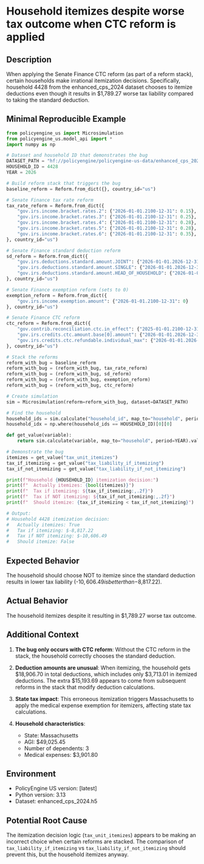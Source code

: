 # Household itemizes despite worse tax outcome when CTC reform is applied

## Description

When applying the Senate Finance CTC reform (as part of a reform stack), certain households make irrational itemization decisions. Specifically, household 4428 from the enhanced_cps_2024 dataset chooses to itemize deductions even though it results in $1,789.27 worse tax liability compared to taking the standard deduction.

## Minimal Reproducible Example

```python
from policyengine_us import Microsimulation
from policyengine_us.model_api import *
import numpy as np

# Dataset and household ID that demonstrates the bug
DATASET_PATH = "hf://policyengine/policyengine-us-data/enhanced_cps_2024.h5"
HOUSEHOLD_ID = 4428
YEAR = 2026

# Build reform stack that triggers the bug
baseline_reform = Reform.from_dict({}, country_id="us")

# Senate Finance tax rate reform
tax_rate_reform = Reform.from_dict({
    "gov.irs.income.bracket.rates.2": {"2026-01-01.2100-12-31": 0.15},
    "gov.irs.income.bracket.rates.3": {"2026-01-01.2100-12-31": 0.25},
    "gov.irs.income.bracket.rates.4": {"2026-01-01.2100-12-31": 0.28},
    "gov.irs.income.bracket.rates.5": {"2026-01-01.2100-12-31": 0.28},
    "gov.irs.income.bracket.rates.6": {"2026-01-01.2100-12-31": 0.35},
}, country_id="us")

# Senate Finance standard deduction reform  
sd_reform = Reform.from_dict({
    "gov.irs.deductions.standard.amount.JOINT": {"2026-01-01.2026-12-31": 48900},
    "gov.irs.deductions.standard.amount.SINGLE": {"2026-01-01.2026-12-31": 36950},
    "gov.irs.deductions.standard.amount.HEAD_OF_HOUSEHOLD": {"2026-01-01.2026-12-31": 42150},
}, country_id="us")

# Senate Finance exemption reform (sets to 0)
exemption_reform = Reform.from_dict({
    "gov.irs.income.exemption.amount": {"2026-01-01.2100-12-31": 0}
}, country_id="us")

# Senate Finance CTC reform
ctc_reform = Reform.from_dict({
    "gov.contrib.reconciliation.ctc.in_effect": {"2025-01-01.2100-12-31": True},
    "gov.irs.credits.ctc.amount.base[0].amount": {"2026-01-01.2026-12-31": 2200},
    "gov.irs.credits.ctc.refundable.individual_max": {"2026-01-01.2026-12-31": 1700},
}, country_id="us")

# Stack the reforms
reform_with_bug = baseline_reform
reform_with_bug = (reform_with_bug, tax_rate_reform)
reform_with_bug = (reform_with_bug, sd_reform)
reform_with_bug = (reform_with_bug, exemption_reform)
reform_with_bug = (reform_with_bug, ctc_reform)

# Create simulation
sim = Microsimulation(reform=reform_with_bug, dataset=DATASET_PATH)

# Find the household
household_ids = sim.calculate("household_id", map_to="household", period=YEAR).values
household_idx = np.where(household_ids == HOUSEHOLD_ID)[0][0]

def get_value(variable):
    return sim.calculate(variable, map_to="household", period=YEAR).values[household_idx]

# Demonstrate the bug
itemizes = get_value("tax_unit_itemizes")
tax_if_itemizing = get_value("tax_liability_if_itemizing")  
tax_if_not_itemizing = get_value("tax_liability_if_not_itemizing")

print(f"Household {HOUSEHOLD_ID} itemization decision:")
print(f"  Actually itemizes: {bool(itemizes)}")
print(f"  Tax if itemizing: ${tax_if_itemizing:,.2f}")
print(f"  Tax if NOT itemizing: ${tax_if_not_itemizing:,.2f}")
print(f"  Should itemize: {tax_if_itemizing < tax_if_not_itemizing}")

# Output:
# Household 4428 itemization decision:
#   Actually itemizes: True
#   Tax if itemizing: $-8,817.22
#   Tax if NOT itemizing: $-10,606.49
#   Should itemize: False
```

## Expected Behavior

The household should choose NOT to itemize since the standard deduction results in lower tax liability (-$10,606.49 is better than -$8,817.22).

## Actual Behavior  

The household itemizes despite it resulting in $1,789.27 worse tax outcome.

## Additional Context

1. **The bug only occurs with CTC reform**: Without the CTC reform in the stack, the household correctly chooses the standard deduction.

2. **Deduction amounts are unusual**: When itemizing, the household gets $18,906.70 in total deductions, which includes only $3,713.01 in itemized deductions. The extra $15,193.69 appears to come from subsequent reforms in the stack that modify deduction calculations.

3. **State tax impact**: This erroneous itemization triggers Massachusetts to apply the medical expense exemption for itemizers, affecting state tax calculations.

4. **Household characteristics**:
   - State: Massachusetts
   - AGI: $49,025.45  
   - Number of dependents: 3
   - Medical expenses: $3,901.80

## Environment

- PolicyEngine US version: [latest]
- Python version: 3.13
- Dataset: enhanced_cps_2024.h5

## Potential Root Cause

The itemization decision logic (`tax_unit_itemizes`) appears to be making an incorrect choice when certain reforms are stacked. The comparison of `tax_liability_if_itemizing` vs `tax_liability_if_not_itemizing` should prevent this, but the household itemizes anyway.